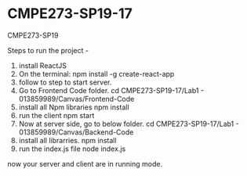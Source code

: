 # CMPE273-SP19-17
CMPE273-SP19


 Steps to run the project -
 
 1. install ReactJS
 2. On the terminal: npm install -g create-react-app
 3. follow to step to start server.
 4. Go to Frontend Code folder.
    cd CMPE273-SP19-17/Lab1 - 013859989/Canvas/Frontend-Code
 5. install all Npm libraries
    npm install
 6. run the client
    npm start
 7. Now at server side, go to below folder.
     cd CMPE273-SP19-17/Lab1 - 013859989/Canvas/Backend-Code
 8. install all librarries.
    npm install
 9. run the index.js file
     node index.js
     
  now your server and client are in running mode.
